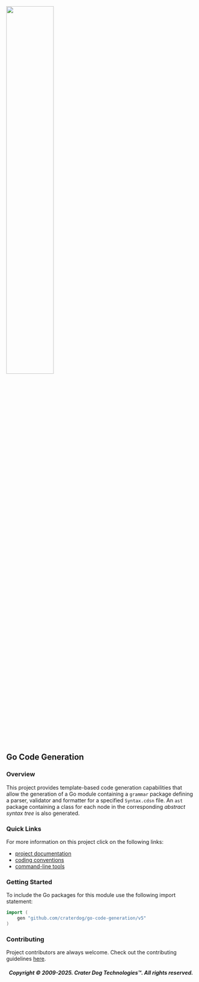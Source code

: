 <img src="https://craterdog.com/images/CraterDog.png" width="50%">

## Go Code Generation

### Overview
This project provides template-based code generation capabilities that allow
the generation of a Go module containing a `grammar` package defining a parser,
validator and formatter for a specified `Syntax.cdsn` file.  An `ast` package
containing a class for each node in the corresponding _abstract syntax tree_ is
also generated.

### Quick Links
For more information on this project click on the following links:
 * [project documentation](https://github.com/craterdog/go-code-generation/wiki)
 * [coding conventions](https://github.com/craterdog/go-class-model/wiki)
 * [command-line tools](https://github.com/craterdog/go-development-tools/wiki)

### Getting Started
To include the Go packages for this module use the following import statement:
```go
import (
	gen "github.com/craterdog/go-code-generation/v5"
)
```

### Contributing
Project contributors are always welcome. Check out the contributing guidelines
[here](https://github.com/craterdog/go-code-generation/blob/main/.github/CONTRIBUTING.md).

<H5 align="center"> Copyright © 2009-2025. Crater Dog Technologies™. All rights reserved. </H5>
